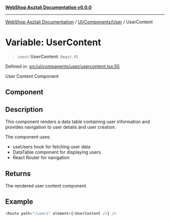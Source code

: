 [**WebShop Asztali Documentation v0.0.0**](../../../../README.md)

***

[WebShop Asztali Documentation](../../../../modules.md) / [UI/Components/User](../README-2.md) / UserContent

# Variable: UserContent

> `const` **UserContent**: `React.FC`

Defined in: [src/ui/companents/user/usercontent.tsx:55](https://github.com/yourusername/webshop_asztali/blob/6cd6b8ff5f7d5531f80a92ddbde9cd7ab8ecd569/src/ui/companents/user/usercontent.tsx#L55)

User Content Component

## Component

## Description

This component renders a data table containing user information and provides
navigation to user details and user creation.

The component uses:
- useUsers hook for fetching user data
- DataTable component for displaying users
- React Router for navigation

## Returns

The rendered user content component

## Example

```ts
<Route path="/users" element={<UserContent />} />
```
